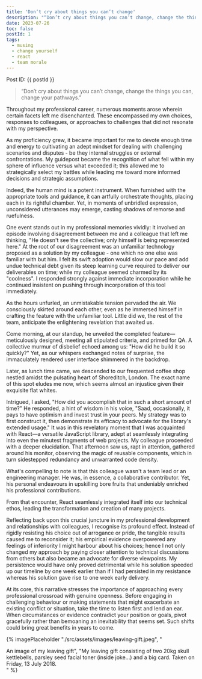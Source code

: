 ```yaml
---
title: 'Don’t cry about things you can’t change'
description: "“Don’t cry about things you can’t change, change the things you can, change your pathways.”"
date: 2023-07-26
toc: false
postId: 1
tags:
  - musing
  - change yourself
  - react
  - team morale
---
```


Post ID: {{ postId }}

> “Don’t cry about things you can’t change, change the things you can, change your pathways.”

Throughout my professional career, numerous moments arose wherein certain facets left me disenchanted. These encompassed my own choices, responses to colleagues, or approaches to challenges that did not resonate with my perspective.

As my proficiency grew, it became important for me to devote enough time and energy to cultivating an adept mindset for dealing with challenging scenarios and disputes - be they internal struggles or external confrontations. My guidepost became the recognition of what fell within my sphere of influence versus what exceeded it; this allowed me to strategically select my battles while leading me toward more informed decisions and strategic assumptions.

Indeed, the human mind is a potent instrument. When furnished with the appropriate tools and guidance, it can artfully orchestrate thoughts, placing each in its rightful chamber. Yet, in moments of unbridled expression, unconsidered utterances may emerge, casting shadows of remorse and ruefulness.

One event stands out in my professional memories vividly: it involved an episode involving disagreement between me and a colleague that left me thinking, "He doesn't see the collective; only himself is being represented here." At the root of our disagreement was an unfamiliar technology proposed as a solution by my colleague - one which no one else was familiar with but him. I felt its swift adoption would slow our pace and add undue technical debt given its steep learning curve required to deliver our deliverables on time; while my colleague seemed charmed by its "coolness". I responded strongly against immediate incorporation while he continued insistent on pushing through incorporation of this tool immediately.

As the hours unfurled, an unmistakable tension pervaded the air. We consciously skirted around each other, even as he immersed himself in crafting the feature with the unfamiliar tool. Little did we, the rest of the team, anticipate the enlightening revelation that awaited us.

Come morning, at our standup, he unveiled the completed feature—meticulously designed, meeting all stipulated criteria, and primed for QA. A collective murmur of disbelief echoed among us: "How did he build it so quickly?" Yet, as our whispers exchanged notes of surprise, the immaculately rendered user interface shimmered in the backdrop.

Later, as lunch time came, we descended to our frequented coffee shop nestled amidst the pulsating heart of Shoreditch, London. The exact name of this spot eludes me now, which seems almost an injustice given their exquisite flat whites.

Intrigued, I asked, "How did you accomplish that in such a short amount of time?" He responded, a hint of wisdom in his voice, "Saad, occasionally, it pays to have optimism and invest trust in your peers. My strategy was to first construct it, then demonstrate its efficacy to advocate for the library's extended usage." It was in this revelatory moment that I was acquainted with React—a versatile JavaScript library, adept at seamlessly integrating into even the minutest fragments of web projects. My colleague proceeded with a deeper elucidation. That afternoon saw us, rapt in attention, gathered around his monitor, observing the magic of reusable components, which in turn sidestepped redundancy and unwarranted code density.

What's compelling to note is that this colleague wasn't a team lead or an engineering manager. He was, in essence, a collaborative contributor. Yet, his personal endeavours in upskilling bore fruits that undeniably enriched his professional contributions.

From that encounter, React seamlessly integrated itself into our technical ethos, leading the transformation and creation of many projects.

Reflecting back upon this crucial juncture in my professional development and relationships with colleagues, I recognise its profound effect. Instead of rigidly resisting his choice out of arrogance or pride, the tangible results caused me to reconsider it; his empirical evidence overpowered any feelings of inferiority I might harbour about his choices; hence I not only changed my approach by paying closer attention to technical discussions from others but also became an advocate for diverse viewpoints. My persistence would have only proved detrimental while his solution speeded up our timeline by one week earlier than if I had persisted in my resistance whereas his solution gave rise to one week early delivery.

At its core, this narrative stresses the importance of approaching every professional crossroad with genuine openness. Before engaging in challenging behaviour or making statements that might exacerbate an existing conflict or situation, take the time to listen first and lend an ear. When circumstances or evidence contradict your position or goals, pivot gracefully rather than bemoaning an inevitability that seems set. Such shifts could bring great benefits in years to come.

{% imagePlaceholder "./src/assets/images/leaving-gift.jpeg", "<figcaption>An image of my leaving gift", "My leaving gift consisting of two 20kg skull kettlebells, parsley seed facial toner (inside joke...) and a big card. Taken on Friday, 13 July 2018.</figcaption>" %}
